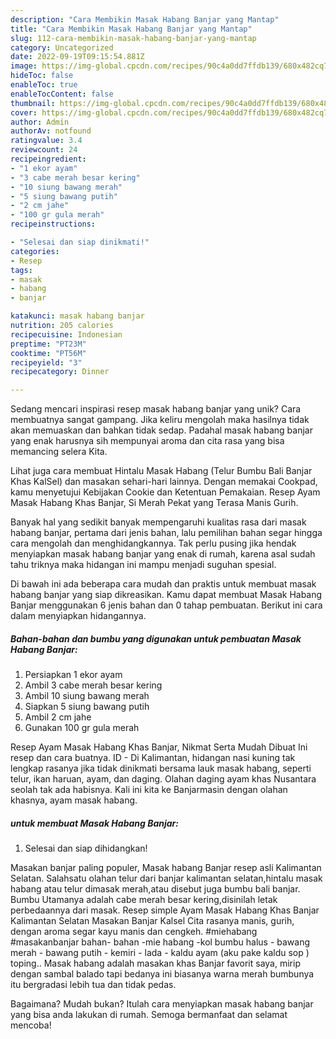 ```yaml
---
description: "Cara Membikin Masak Habang Banjar yang Mantap"
title: "Cara Membikin Masak Habang Banjar yang Mantap"
slug: 112-cara-membikin-masak-habang-banjar-yang-mantap
category: Uncategorized
date: 2022-09-19T09:15:54.881Z
image: https://img-global.cpcdn.com/recipes/90c4a0dd7ffdb139/680x482cq70/masak-habang-banjar-foto-resep-utama.jpg
hideToc: false
enableToc: true
enableTocContent: false
thumbnail: https://img-global.cpcdn.com/recipes/90c4a0dd7ffdb139/680x482cq70/masak-habang-banjar-foto-resep-utama.jpg
cover: https://img-global.cpcdn.com/recipes/90c4a0dd7ffdb139/680x482cq70/masak-habang-banjar-foto-resep-utama.jpg
author: Admin
authorAv: notfound
ratingvalue: 3.4
reviewcount: 24
recipeingredient:
- "1 ekor ayam"
- "3 cabe merah besar kering"
- "10 siung bawang merah"
- "5 siung bawang putih"
- "2 cm jahe"
- "100 gr gula merah"
recipeinstructions:

- "Selesai dan siap dinikmati!"
categories:
- Resep
tags:
- masak
- habang
- banjar

katakunci: masak habang banjar 
nutrition: 205 calories
recipecuisine: Indonesian
preptime: "PT23M"
cooktime: "PT56M"
recipeyield: "3"
recipecategory: Dinner

---
```





Sedang mencari inspirasi resep masak habang banjar yang unik? Cara membuatnya sangat gampang. Jika keliru mengolah maka hasilnya tidak akan memuaskan dan bahkan tidak sedap. Padahal masak habang banjar yang enak harusnya sih mempunyai aroma dan cita rasa yang bisa memancing selera Kita.





Lihat juga cara membuat Hintalu Masak Habang (Telur Bumbu Bali Banjar Khas KalSel) dan masakan sehari-hari lainnya. Dengan memakai Cookpad, kamu menyetujui Kebijakan Cookie dan Ketentuan Pemakaian. Resep Ayam Masak Habang Khas Banjar, Si Merah Pekat yang Terasa Manis Gurih.

Banyak hal yang sedikit banyak mempengaruhi kualitas rasa dari masak habang banjar, pertama dari jenis bahan, lalu pemilihan bahan segar hingga cara mengolah dan menghidangkannya. Tak perlu pusing jika hendak menyiapkan masak habang banjar yang enak di rumah, karena asal sudah tahu triknya maka hidangan ini mampu menjadi suguhan spesial.






Di bawah ini ada beberapa cara mudah dan praktis untuk membuat masak habang banjar yang siap dikreasikan. Kamu dapat membuat Masak Habang Banjar menggunakan 6 jenis bahan dan 0 tahap pembuatan. Berikut ini cara dalam menyiapkan hidangannya.

<!--inarticleads1-->

##### Bahan-bahan dan bumbu yang digunakan untuk pembuatan Masak Habang Banjar:

1. Persiapkan 1 ekor ayam
1. Ambil 3 cabe merah besar kering
1. Ambil 10 siung bawang merah
1. Siapkan 5 siung bawang putih
1. Ambil 2 cm jahe
1. Gunakan 100 gr gula merah


Resep Ayam Masak Habang Khas Banjar, Nikmat Serta Mudah Dibuat Ini resep dan cara buatnya. ID - Di Kalimantan, hidangan nasi kuning tak lengkap rasanya jika tidak dinikmati bersama lauk masak habang, seperti telur, ikan haruan, ayam, dan daging. Olahan daging ayam khas Nusantara seolah tak ada habisnya. Kali ini kita ke Banjarmasin dengan olahan khasnya, ayam masak habang. 

<!--inarticleads2-->

#####  untuk membuat Masak Habang Banjar:


1. Selesai dan siap dihidangkan!

Masakan banjar paling populer, Masak habang Banjar resep asli Kalimantan Selatan. Salahsatu olahan telur dari banjar kalimantan selatan,hintalu masak habang atau telur dimasak merah,atau disebut juga bumbu bali banjar. Bumbu Utamanya adalah cabe merah besar kering,disinilah letak perbedaannya dari masak. Resep simple Ayam Masak Habang Khas Banjar Kalimantan Selatan Masakan Banjar Kalsel Cita rasanya manis, gurih, dengan aroma segar kayu manis dan cengkeh. #miehabang #masakanbanjar bahan- bahan -mie habang -kol bumbu halus - bawang merah - bawang putih - kemiri - lada - kaldu ayam (aku pake kaldu sop ) toping.. Masak habang adalah masakan khas Banjar favorit saya, mirip dengan sambal balado tapi bedanya ini biasanya warna merah bumbunya itu bergradasi lebih tua dan tidak pedas. 

Bagaimana? Mudah bukan? Itulah cara menyiapkan masak habang banjar yang bisa anda lakukan di rumah. Semoga bermanfaat dan selamat mencoba!
